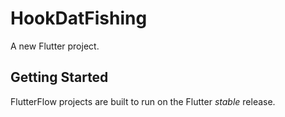 # HookDatFishing

A new Flutter project.

## Getting Started

FlutterFlow projects are built to run on the Flutter _stable_ release.
